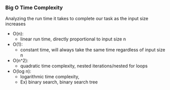 ### Big O Time Complexity

Analyzing the run time it takes to complete our task as the input size increases

- O(n): 
    - linear run time, directly proportional to input size n
- O(1): 
    - constant time, will always take the same time regardless of input size n 
- O(n^2):
    - quadratic time complexity, nested iterations/nested for loops
- O(log n):
    - logarithmic time complexity, 
    - Ex) binary search, binary search tree